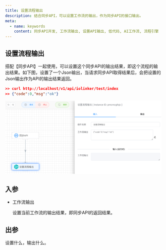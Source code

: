 ```yaml
---
title: 设置流程输出
description: 结合同步API，可以设置工作流的输出，作为同步API的接口输出。
meta:
  - name: keywords
    content: 同步API开发, 工作流输出, 设置API输出, 低代码, AI工作流, 流程引擎
---
```


## 设置流程输出

搭配【同步API】一起使用，可以设置这个同步API的输出结果，即这个流程的输出结果。如下图，设置了一个Json输出，当请求同步API取得结果后，会把设置的Json输出作为API的输出结果返回。

```json
>> curl http://localhost/v1/api/iolinker/test/index
>> {"code":0,"msg":"ok"}
```



<img src="./img/output.png" alt="output" title="输出设置" style="zoom:67%;" />



## 入参

- 工作流输出

  设置当前工作流的输出结果，即同步API的返回结果。



## 出参

设置什么，输出什么。
